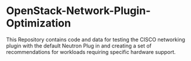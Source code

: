 # OpenStack-Network-Plugin-Optimization

This Repository contains code and data for testing the CISCO networking plugin with the default Neutron Plug in and creating a set of recommendations for workloads requiring specific hardware support.
